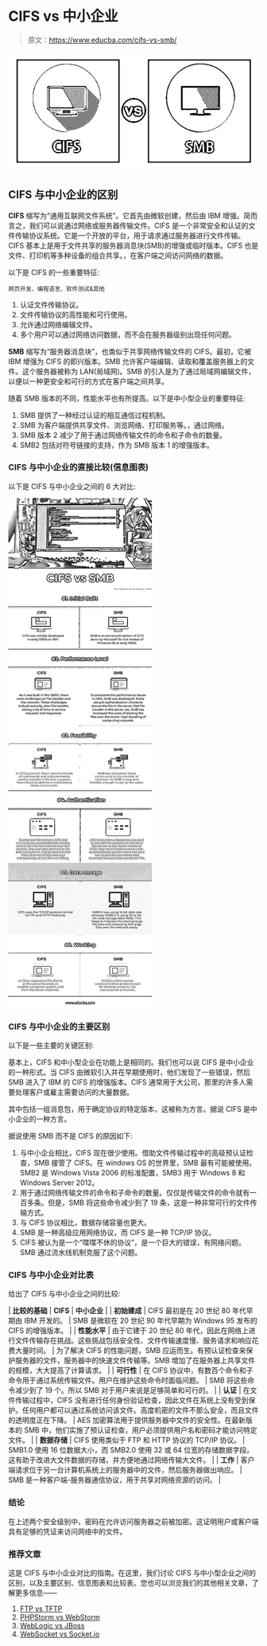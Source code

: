 # CIFS vs 中小企业

> 原文：<https://www.educba.com/cifs-vs-smb/>

![CIFS vs SMB](img/d4d6a56a5cc47af182f378ef80f74a11.png)



## CIFS 与中小企业的区别

**CIFS** 缩写为“通用互联网文件系统”。它首先由微软创建，然后由 IBM 增强。简而言之，我们可以说通过网络或服务器传输文件。CIFS 是一个非常安全和认证的文件传输协议系统。它是一个开放的平台，用于请求通过服务器进行文件传输。CIFS 基本上是用于文件共享的服务器消息块(SMB)的增强或临时版本。CIFS 也是文件、打印机等多种设备的组合共享。，在客户端之间访问网络的数据。

以下是 CIFS 的一些重要特征:

<small>网页开发、编程语言、软件测试&其他</small>

1.  认证文件传输协议。
2.  文件传输协议的高性能和可行使用。
3.  允许通过网络编辑文件。
4.  多个用户可以通过网络访问数据，而不会在服务器级别出现任何问题。

**SMB** 缩写为“服务器消息块”，也类似于共享网络传输文件的 CIFS。最初，它被 IBM 增强为 CIFS 的即兴版本。SMB 允许客户端编辑、读取和覆盖服务器上的文件。这个服务器被称为 LAN(局域网)。SMB 的引入是为了通过局域网编辑文件，以便以一种更安全和可行的方式在客户端之间共享。

随着 SMB 版本的不同，性能水平也有所提高。以下是中小型企业的重要特征:

1.  SMB 提供了一种经过认证的相互通信过程机制。
2.  SMB 为客户端提供共享文件、浏览网络、打印服务等。，通过网络。
3.  SMB 版本 2 减少了用于通过网络传输文件的命令和子命令的数量。
4.  SMB2 包括对符号链接的支持，作为 SMB 版本 1 的增强版本。

### CIFS 与中小企业的直接比较(信息图表)

以下是 CIFS 与中小企业之间的 6 大对比:

![CIFS-vs-SMB](img/b491a35b4e0352f5cc17f7533bb3a22d.png)



### CIFS 与中小企业的主要区别

以下是一些主要的关键区别:

基本上，CIFS 和中小型企业在功能上是相同的。我们也可以说 CIFS 是中小企业的一种形式。当 CIFS 由微软引入并在早期使用时，他们发现了一些错误，然后 SMB 进入了 IBM 的 CIFS 的增强版本。CIFS 通常用于大公司，那里的许多人需要处理客户或雇主需要访问的大量数据。

其中包括一组消息包，用于确定协议的特定版本，这被称为方言。据说 CIFS 是中小企业的一种方言。

据说使用 SMB 而不是 CIFS 的原因如下:

1.  与中小企业相比，CIFS 现在很少使用。借助文件传输过程中的高级预认证检查，SMB 接管了 CIFS。在 windows OS 的世界里，SMB 最有可能被使用。SMB2 是 Windows Vista 2006 的标准配置，SMB3 用于 Windows 8 和 Windows Server 2012。
2.  用于通过网络传输文件的命令和子命令的数量。仅仅是传输文件的命令就有一百多条。但是，SMB 将这些命令减少到了 19 条，这是一种非常可行的文件传输方式。
3.  与 CIFS 协议相比，数据存储容量也更大。
4.  SMB 是一种高级应用网络协议，而 CIFS 是一种 TCP/IP 协议。
5.  CIFS 被认为是一个“喋喋不休的协议”，是一个巨大的错误，有网络问题。SMB 通过流水线机制克服了这个问题。

### CIFS 与中小企业对比表

给出了 CIFS 与中小企业之间的比较:

| **比较的基础** | **CIFS** | **中小企业** |
| **初始建成** | CIFS 最初是在 20 世纪 80 年代早期由 IBM 开发的。 | SMB 是微软在 20 世纪 90 年代早期为 Windows 95 发布的 CIFS 的增强版本。 |
| **性能水平** | 由于它建于 20 世纪 80 年代，因此在网络上进行文件传输存在挑战。这些挑战包括安全性、文件传输速度慢、服务请求和响应花费大量时间。 | 为了解决 CIFS 的性能问题，SMB 应运而生。有预认证检查来保护服务器的文件，服务器中的快速文件传输等。SMB 增加了在服务器上共享文件的规模，大大提高了计算请求。 |
| **可行性** | 在 CIFS 协议中，有数百个命令和子命令用于通过系统传输文件。用户在维护这些命令时面临问题。 | SMB 将这些命令减少到了 19 个。所以 SMB 对于用户来说是足够简单和可行的。 |
| **认证** | 在文件传输过程中，CIFS 没有进行任何身份验证检查，因此文件在系统上没有受到保护。任何用户都可以通过系统访问该文件。高度机密的文件不那么安全，而且文件的透明度正在下降。 | AES 加密算法用于提供服务器中文件的安全性。在最新版本的 SMB 中，他们实施了预认证检查，用户必须提供用户名和密码才能访问特定文件。 |
| **数据存储** | CIFS 使用类似于 FTP 和 HTTP 协议的 TCP/IP 协议。 | SMB1.0 使用 16 位数据大小，而 SMB2.0 使用 32 或 64 位宽的存储数据字段。这有助于改进大文件数据的存储，并方便地通过网络传输大文件。 |
| **工作** | 客户端请求位于另一台计算机系统上的服务器中的文件，然后服务器做出响应。 | SMB 是一种客户端-服务器通信协议，用于共享对网络资源的访问。 |

### 结论

在上述两个安全级别中，密码在允许访问服务器之前被加密。这证明用户或客户端具有足够的凭证来访问网络中的文件。

### 推荐文章

这是 CIFS 与中小企业对比的指南。在这里，我们讨论 CIFS 与中小型企业之间的区别，以及主要区别、信息图表和比较表。您也可以浏览我们的其他相关文章，了解更多信息——

1.  [FTP vs TFTP](https://www.educba.com/ftp-vs-tftp/)
2.  [PHPStorm vs WebStorm](https://www.educba.com/phpstorm-vs-webstorm/)
3.  [WebLogic vs JBoss](https://www.educba.com/weblogic-vs-jboss/)
4.  [WebSocket vs Socket.io](https://www.educba.com/websocket-vs-socket-io/)





